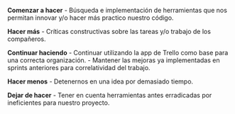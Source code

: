 
**Comenzar a hacer** 
    - Búsqueda e implementación de herramientas que nos permitan innovar y/o hacer más practico nuestro código. 

**Hacer más**
    - Críticas constructivas sobre las tareas y/o trabajo de los compañeros.

**Continuar haciendo** 
    - Continuar utilizando la app de Trello como base para una correcta organización.
    - Mantener las mejoras ya implementadas en sprints anteriores para correlatividad del trabajo.

**Hacer menos** 
    - Detenernos en una idea por demasiado tiempo.

**Dejar de hacer** 
    - Tener en cuenta herramientas antes erradicadas por ineficientes para nuestro proyecto.

